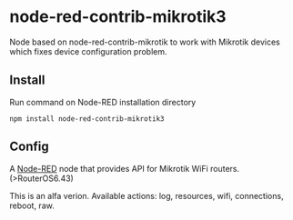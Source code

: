 node-red-contrib-mikrotik3
==========================

Node based on node-red-contrib-mikrotik to work with Mikrotik devices which fixes device configuration problem.

Install
-------
Run command on Node-RED installation directory

	npm install node-red-contrib-mikrotik3
	
Config
-------

<p>A <a href="http://nodered.org" target="_new">Node-RED</a> node that provides API for Mikrotik WiFi routers.(>RouterOS6.43)</p>
This is an alfa verion. Available actions: log, resources, wifi, connections, reboot, raw.

  
